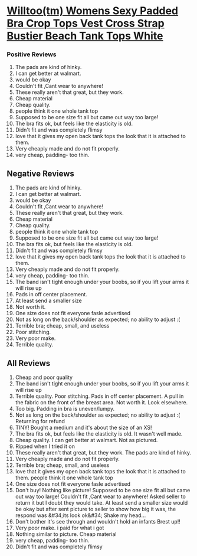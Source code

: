 # [Willtoo(tm) Womens Sexy Padded Bra Crop Tops Vest Cross Strap Bustier Beach Tank Tops White](https://products.checkmycream.com/products/Willtoo(tm)-Womens-Sexy-Padded-Bra-Crop-Tops-Vest-Cross-Strap-Bustier-Beach-Tank-Tops-White.html)

### Positive Reviews

<ol>
      <li>The pads are kind of hinky.</li>
      <li>I can get better at walmart.  </li>
      <li>would be okay</li>
      <li>Couldn&#x27;t fit ,Cant wear to anywhere!</li>
      <li>These really aren&#x27;t that great, but they work.  </li>
      <li>Cheap material</li>
      <li>Cheap quality.  </li>
      <li>people think it one whole tank top</li>
      <li>Supposed to be one size fit all but came out way too large!</li>
      <li>The bra fits ok, but feels like the elasticity is old.</li>
      <li>Didn&#x27;t fit and was completely flimsy</li>
      <li>love that it gives my open back tank tops the look that it is attached to them.</li>
      <li>Very cheaply made and do not fit properly.</li>
      <li>very cheap, padding- too thin.</li>
</ol>


<h2>Negative Reviews</h2>
<ol>
<li> The pads are kind of hinky.</li>
<li> I can get better at walmart.  </li>
<li> would be okay</li>
<li> Couldn&#x27;t fit ,Cant wear to anywhere!</li>
<li> These really aren&#x27;t that great, but they work.  </li>
<li> Cheap material</li>
<li> Cheap quality.  </li>
<li> people think it one whole tank top</li>
<li> Supposed to be one size fit all but came out way too large!</li>
<li> The bra fits ok, but feels like the elasticity is old.</li>
<li> Didn&#x27;t fit and was completely flimsy</li>
<li> love that it gives my open back tank tops the look that it is attached to them.</li>
<li> Very cheaply made and do not fit properly.</li>
<li> very cheap, padding- too thin.</li>
<li> The band isn&#x27;t tight enough under your boobs, so if you lift your arms it will rise up</li>
<li> Pads in off center placement.</li>
<li> At least send a smaller size</li>
<li> Not worth it.</li>
<li> One size does not fit everyone fasle advertised</li>
<li> Not as long on the back/shoulder as expected; no ability to adjust :(</li>
<li> Terrible bra; cheap, small, and useless</li>
<li> Poor stitching.</li>
<li> Very poor make.  </li>
<li> Terrible quality.</li>
</ol>

<h2>All Reviews</h2>

<ol>
    <li> Cheap and poor quality</li>
    <li> The band isn&#x27;t tight enough under your boobs, so if you lift your arms it will rise up</li>
    <li> Terrible quality. Poor stitching. Pads in off center placement. A pull in the fabric on the front of the breast area. Not worth it. Look elsewhere.</li>
    <li> Too big. Padding in bra is uneven/lumpy.</li>
    <li> Not as long on the back/shoulder as expected; no ability to adjust :( Returning for refund</li>
    <li> TINY! Bought a medium and it&#x27;s about the size of an XS!</li>
    <li> The bra fits ok, but feels like the elasticity is old. It wasn&#x27;t well made.</li>
    <li> Cheap quality.  I can get better at walmart.  Not as pictured.</li>
    <li> Ripped when I tried it on</li>
    <li> These really aren&#x27;t that great, but they work.  The pads are kind of hinky.</li>
    <li> Very cheaply made and do not fit properly.</li>
    <li> Terrible bra; cheap, small, and useless</li>
    <li> love that it gives my open back tank tops the look that it is attached to them. people think it one whole tank top</li>
    <li> One size does not fit everyone fasle advertised</li>
    <li> Don&#x27;t buy! Nothing like picture! Supposed to be one size fit all but came out way too large! Couldn&#x27;t fit ,Cant wear to anywhere! Asked seller to return it but I doubt they would take. At least send a smaller size would be okay but after sent picture to seller to show how big it was, the respond was &amp;#34;its look ok&amp;#34; Shake my head...</li>
    <li> Don&#x27;t bother it&#x27;s see through and wouldn&#x27;t hold an infants Brest up!!</li>
    <li> Very poor make.  i paid for what i got</li>
    <li> Nothing similar to picture.  Cheap material</li>
    <li> very cheap, padding- too thin.</li>
    <li> Didn&#x27;t fit and was completely flimsy</li>
</ol>





